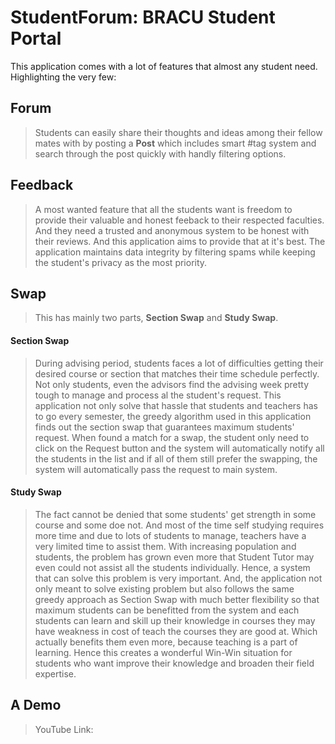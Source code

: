# StudentForum: BRACU Student Portal
This application comes with a lot of features that almost any student need. Highlighting the very few:

## Forum
> Students can easily share their thoughts and ideas among their fellow mates with by posting a **Post** which includes smart #tag system and search through the post quickly with handly filtering options.

## Feedback
> A most wanted feature that all the students want is freedom to provide their valuable and honest feeback to their respected faculties. And they need a trusted and anonymous system to be honest with their reviews. 
And this application aims to provide that at it's best. The application maintains data integrity by filtering spams while keeping the student's privacy as the most priority.

## Swap
> This has mainly two parts, **Section Swap** and **Study Swap**.

#### Section Swap
> During advising period, students faces a lot of difficulties getting their desired course or section that matches their time schedule perfectly. 
Not only students, even the advisors find the advising week pretty tough to manage and process al the student's request. This application not only 
solve that hassle that students and teachers has to go every semester, the greedy algorithm used in this application finds out the section swap 
that guarantees maximum students' request. When found a match for a swap, the student only need to click on the Request button and the system will
automatically notify all the students in the list and if all of them still prefer the swapping, the system will automatically pass the request to main system.

#### Study Swap
> The fact cannot be denied that some students' get strength in some course and some doe not. And most of the time self studying requires more time and due to
lots of students to manage, teachers have a very limited time to assist them. With increasing population and students, the problem has grown even more that 
Student Tutor may even could not assist all the students individually. Hence, a system that can solve this problem is very important. And, the application
not only meant to solve existing problem but also follows the same greedy approach as Section Swap with much better flexibility so that maximum students can 
be benefitted from the system and each students can learn and skill up their knowledge in courses they may have weakness in cost of teach the courses they are
good at. Which actually benefits them even more, because teaching is a part of learning. Hence this creates a wonderful Win-Win situation for students who want
improve their knowledge and broaden their field expertise.

## A Demo
> YouTube Link: 
